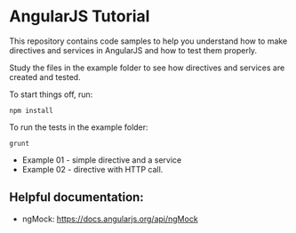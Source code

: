 # AngularJS Tutorial

This repository contains code samples to help you understand how to make
directives and services in AngularJS and how to test them properly.

Study the files in the example folder to see how directives and services are
created and tested.

To start things off, run:

    npm install

To run the tests in the example folder:

    grunt

* Example 01 - simple directive and a service
* Example 02 - directive with HTTP call.

## Helpful documentation:

*  ngMock: https://docs.angularjs.org/api/ngMock